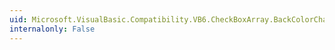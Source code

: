 ```yaml
---
uid: Microsoft.VisualBasic.Compatibility.VB6.CheckBoxArray.BackColorChanged
internalonly: False
---
```

